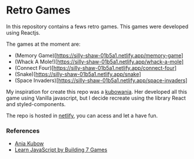 # Retro Games

In this repository contains a fews retro games. This games were developed using Reactjs.

The games at the moment are:

- (Memory Game)[https://silly-shaw-01b5a1.netlify.app/memory-game]
- (Whack A Mole!)[https://silly-shaw-01b5a1.netlify.app/whack-a-mole]
- (Connect Four)[https://silly-shaw-01b5a1.netlify.app/connect-four]
- (Snake)[https://silly-shaw-01b5a1.netlify.app/snake]
- (Space Invaders)[https://silly-shaw-01b5a1.netlify.app/space-invaders]

My inspiration for create this repo was a [kubowania](https://github.com/kubowania). Her developed all this game using Vanilla javascript, but I decide recreate using the library React and styled-components.

The repo is hosted in [netlify](https://www.netlify.com/), you can acess and let a have fun.

### References

- [Ania Kubow](https://github.com/kubowania)
- [Learn JavaScript by Building 7 Games](https://www.youtube.com/watch?v=lhNdUVh3qCc&ab_channel=freeCodeCamp.org)
